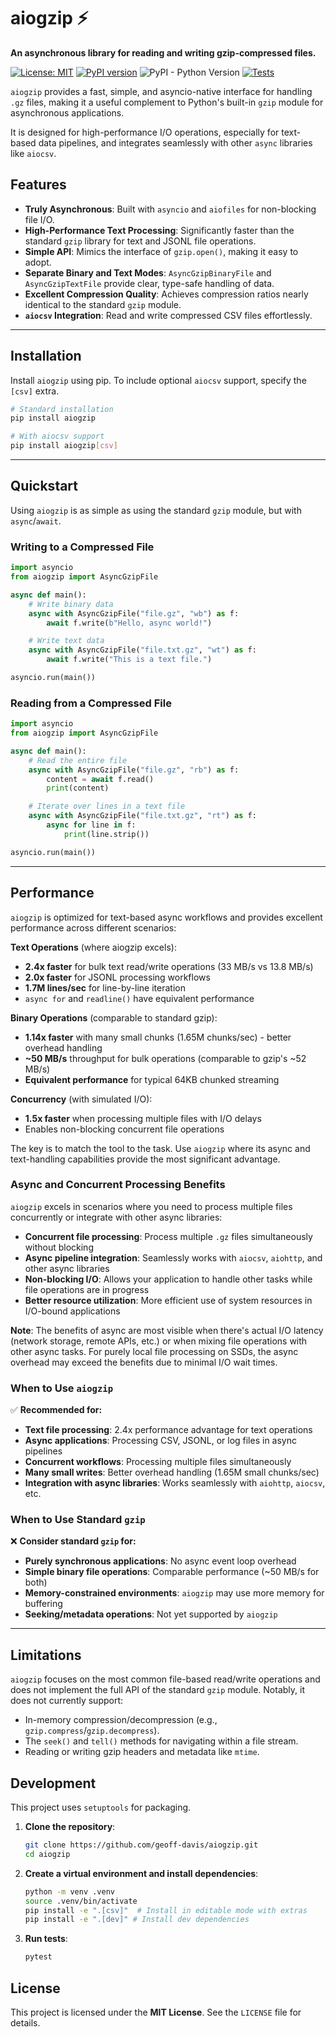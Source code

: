 # aiogzip ⚡️

**An asynchronous library for reading and writing gzip-compressed files.**

[![License: MIT](https://img.shields.io/badge/License-MIT-yellow.svg)](https://opensource.org/licenses/MIT)
[![PyPI version](https://img.shields.io/pypi/v/aiogzip.svg)](https://pypi.org/project/aiogzip/)
![PyPI - Python Version](https://img.shields.io/pypi/pyversions/aiogzip.svg)
[![Tests](https://github.com/geoff-davis/aiogzip/workflows/Python%20CI/badge.svg)](https://github.com/geoff-davis/aiogzip/actions)

`aiogzip` provides a fast, simple, and asyncio-native interface for handling `.gz` files, making it a useful complement to Python's built-in `gzip` module for asynchronous applications.

It is designed for high-performance I/O operations, especially for text-based data pipelines, and integrates seamlessly with other `async` libraries like `aiocsv`.

## Features

- **Truly Asynchronous**: Built with `asyncio` and `aiofiles` for non-blocking file I/O.
- **High-Performance Text Processing**: Significantly faster than the standard `gzip` library for text and JSONL file operations.
- **Simple API**: Mimics the interface of `gzip.open()`, making it easy to adopt.
- **Separate Binary and Text Modes**: `AsyncGzipBinaryFile` and `AsyncGzipTextFile` provide clear, type-safe handling of data.
- **Excellent Compression Quality**: Achieves compression ratios nearly identical to the standard `gzip` module.
- **`aiocsv` Integration**: Read and write compressed CSV files effortlessly.

---

## Installation

Install `aiogzip` using pip. To include optional `aiocsv` support, specify the `[csv]` extra.

```bash
# Standard installation
pip install aiogzip

# With aiocsv support
pip install aiogzip[csv]
```

---

## Quickstart

Using `aiogzip` is as simple as using the standard `gzip` module, but with `async`/`await`.

### Writing to a Compressed File

```python
import asyncio
from aiogzip import AsyncGzipFile

async def main():
    # Write binary data
    async with AsyncGzipFile("file.gz", "wb") as f:
        await f.write(b"Hello, async world!")

    # Write text data
    async with AsyncGzipFile("file.txt.gz", "wt") as f:
        await f.write("This is a text file.")

asyncio.run(main())
```

### Reading from a Compressed File

```python
import asyncio
from aiogzip import AsyncGzipFile

async def main():
    # Read the entire file
    async with AsyncGzipFile("file.gz", "rb") as f:
        content = await f.read()
        print(content)

    # Iterate over lines in a text file
    async with AsyncGzipFile("file.txt.gz", "rt") as f:
        async for line in f:
            print(line.strip())

asyncio.run(main())
```

---

## Performance

`aiogzip` is optimized for text-based async workflows and provides excellent performance across different scenarios:

**Text Operations** (where aiogzip excels):
- **2.4x faster** for bulk text read/write operations (33 MB/s vs 13.8 MB/s)
- **2.0x faster** for JSONL processing workflows
- **1.7M lines/sec** for line-by-line iteration
- `async for` and `readline()` have equivalent performance

**Binary Operations** (comparable to standard gzip):
- **1.14x faster** with many small chunks (1.65M chunks/sec) - better overhead handling
- **~50 MB/s** throughput for bulk operations (comparable to gzip's ~52 MB/s)
- **Equivalent performance** for typical 64KB chunked streaming

**Concurrency** (with simulated I/O):
- **1.5x faster** when processing multiple files with I/O delays
- Enables non-blocking concurrent file operations

The key is to match the tool to the task. Use `aiogzip` where its async and text-handling capabilities provide the most significant advantage.

### Async and Concurrent Processing Benefits

`aiogzip` excels in scenarios where you need to process multiple files concurrently or integrate with other async libraries:

- **Concurrent file processing**: Process multiple `.gz` files simultaneously without blocking
- **Async pipeline integration**: Seamlessly works with `aiocsv`, `aiohttp`, and other async libraries
- **Non-blocking I/O**: Allows your application to handle other tasks while file operations are in progress
- **Better resource utilization**: More efficient use of system resources in I/O-bound applications

**Note**: The benefits of async are most visible when there's actual I/O latency (network storage, remote APIs, etc.) or when mixing file operations with other async tasks. For purely local file processing on SSDs, the async overhead may exceed the benefits due to minimal I/O wait times.

### When to Use `aiogzip`

✅ **Recommended for:**

- **Text file processing**: 2.4x performance advantage for text operations
- **Async applications**: Processing CSV, JSONL, or log files in async pipelines
- **Concurrent workflows**: Processing multiple files simultaneously
- **Many small writes**: Better overhead handling (1.65M small chunks/sec)
- **Integration with async libraries**: Works seamlessly with `aiohttp`, `aiocsv`, etc.

### When to Use Standard `gzip`

❌ **Consider standard `gzip` for:**

- **Purely synchronous applications**: No async event loop overhead
- **Simple binary file operations**: Comparable performance (~50 MB/s for both)
- **Memory-constrained environments**: `aiogzip` may use more memory for buffering
- **Seeking/metadata operations**: Not yet supported by `aiogzip`

---

## Limitations

`aiogzip` focuses on the most common file-based read/write operations and does not implement the full API of the standard `gzip` module. Notably, it does not currently support:

- In-memory compression/decompression (e.g., `gzip.compress`/`gzip.decompress`).
- The `seek()` and `tell()` methods for navigating within a file stream.
- Reading or writing gzip headers and metadata like `mtime`.

## Development

This project uses `setuptools` for packaging.

1. **Clone the repository**:

   ```bash
   git clone https://github.com/geoff-davis/aiogzip.git
   cd aiogzip
   ```

2. **Create a virtual environment and install dependencies**:

   ```bash
   python -m venv .venv
   source .venv/bin/activate
   pip install -e ".[csv]"  # Install in editable mode with extras
   pip install -e ".[dev]" # Install dev dependencies
   ```

3. **Run tests**:

   ```bash
   pytest
   ```

## License

This project is licensed under the **MIT License**. See the `LICENSE` file for details.

